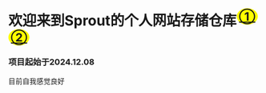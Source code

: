 # 欢迎来到Sprout的个人网站存储仓库<sup style="background-color: yellow; border-radius: 50%; padding: 2px 5px;">[①](https://sproutluffy.us.kg)</sup> <sup style="background-color: yellow; border-radius: 50%; padding: 2px 5px;">[②](https://sproutisluffy.us.kg)</sup>

### 项目起始于**2024.12.08**

目前自我感觉良好
